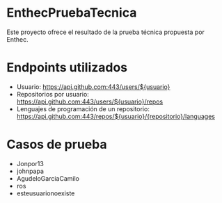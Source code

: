 # EnthecPruebaTecnica

Este proyecto ofrece el resultado de la prueba técnica propuesta por Enthec.

# Endpoints utilizados

* Usuario: https://api.github.com:443/users/${usuario}
* Repositorios por usuario: https://api.github.com:443/users/${usuario}/repos
* Lenguajes de programación de un repositorio: https://api.github.com:443/repos/${usuario}/{repositorio}/languages

# Casos de prueba

 * Jonpor13
 * johnpapa
 * AgudeloGarciaCamilo
 * ros
 * esteusuarionoexiste
